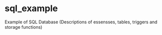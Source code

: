 # sql_example
Example of SQL Database (Descriptions of essensses, tables, triggers and storage functions)
